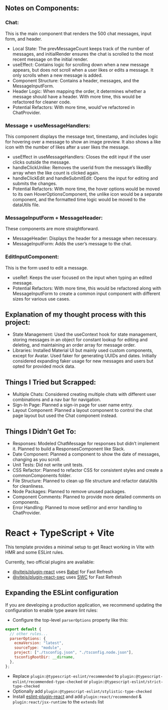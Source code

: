## Notes on Components:

### Chat:

This is the main component that renders the 500 chat messages, input form, and header.

- Local State: The prevMessageCount keeps track of the number of messages, and initialRender ensures the chat is scrolled to the most recent message on the initial render.
- useEffect: Contains logic for scrolling down when a new message appears, but does not scroll when a user likes or edits a message. It only scrolls when a new message is added.
- Component Structure: Contains a header, messages, and the MessageInputForm.
- Header Logic: When mapping the order, it determines whether a message should have a header. With more time, this would be refactored for cleaner code.
- Potential Refactors: With more time, would've refactored in ChatProvider.

### Message + useMessageHandlers:

This component displays the message text, timestamp, and includes logic for hovering over a message to show an image preview. It also shows a like icon with the number of likes after a user likes the message.

- useEffect in useMessageHandlers: Closes the edit input if the user clicks outside the message.
- handleClickUnlike: Removes the userId from the message’s likedBy array when the like count is clicked again.
- handleClickEdit and handleSubmitEdit: Opens the input for editing and submits the changes.
- Potential Refactors: With more time, the hover options would be moved to its own HoverOptionsComponent, the unlike icon would be a separate component, and the formatted time logic would be moved to the dataUtils file.

### MessageInputForm + MessageHeader:

These components are more straightforward.

- MessageHeader: Displays the header for a message when necessary.
- MessageInputForm: Adds the user’s message to the chat.

### EditInputComponent:

This is the form used to edit a message.

- useRef: Keeps the user focused on the input when typing an edited message.
- Potential Refactors: With more time, this would be refactored along with MessageInputForm to create a common input component with different sizes for various use cases.

## Explanation of my thought process with this project:

- State Management: Used the useContext hook for state management, storing messages in an object for constant lookup for editing and deleting, and maintaining an order array for message order.
- Libraries: Installed Material UI but mainly used custom components, except for Avatar. Used faker for generating UUIDs and dates. Initially considered expanding faker usage for new messages and users but opted for provided mock data.

## Things I Tried but Scrapped:

- Multiple Chats: Considered creating multiple chats with different user combinations and a nav bar for navigation.
- Sign-In Page: Planned a sign-in page for user name entry.
- Layout Component: Planned a layout component to control the chat page layout but used the Chat component instead.

## Things I Didn’t Get To:

- Responses: Modeled ChatMessage for responses but didn’t implement it. Planned to build a ResponsesComponent like Slack.
- Date Component: Planned a component to show the date of messages, changing as you scroll.
- Unit Tests: Did not write unit tests.
- CSS Refactor: Planned to refactor CSS for consistent styles and create a commonComponents folder.
- File Structure: Planned to clean up file structure and refactor dataUtils for cleanliness.
- Node Packages: Planned to remove unused packages.
- Component Comments: Planned to provide more detailed comments on components.
- Error Handling: Planned to move setError and error handling to ChatProvider.

# React + TypeScript + Vite

This template provides a minimal setup to get React working in Vite with HMR and some ESLint rules.

Currently, two official plugins are available:

- [@vitejs/plugin-react](https://github.com/vitejs/vite-plugin-react/blob/main/packages/plugin-react/README.md) uses [Babel](https://babeljs.io/) for Fast Refresh
- [@vitejs/plugin-react-swc](https://github.com/vitejs/vite-plugin-react-swc) uses [SWC](https://swc.rs/) for Fast Refresh

## Expanding the ESLint configuration

If you are developing a production application, we recommend updating the configuration to enable type aware lint rules:

- Configure the top-level `parserOptions` property like this:

```js
export default {
  // other rules...
  parserOptions: {
    ecmaVersion: "latest",
    sourceType: "module",
    project: ["./tsconfig.json", "./tsconfig.node.json"],
    tsconfigRootDir: __dirname,
  },
};
```

- Replace `plugin:@typescript-eslint/recommended` to `plugin:@typescript-eslint/recommended-type-checked` or `plugin:@typescript-eslint/strict-type-checked`
- Optionally add `plugin:@typescript-eslint/stylistic-type-checked`
- Install [eslint-plugin-react](https://github.com/jsx-eslint/eslint-plugin-react) and add `plugin:react/recommended` & `plugin:react/jsx-runtime` to the `extends` list
